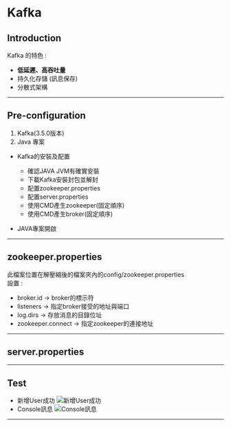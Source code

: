 # Kafka #
## Introduction ##
Kafka 的特色 :
- **低延遲、高吞吐量**
- 持久化存儲 (訊息保存)
- 分散式架構
---
## Pre-configuration ##
1. Kafka(3.5.0版本)
2. Java 專案

- Kafka的安裝及配置
  - 確認JAVA JVM有確實安裝
  - 下載Kafka安裝封包並解封
  - 配置zookeeper.properties
  - 配置server.properties
  - 使用CMD產生zookeeper(固定順序)
  - 使用CMD產生broker(固定順序)

- JAVA專案開啟
---
## zookeeper.properties ##
此檔案位置在解壓縮後的檔案夾內的config/zookeeper.properties<br>
設置 :
- broker.id -> broker的標示符
- listeners -> 指定broker接受的地址與端口
- log.dirs -> 存放消息的目錄位址
- zookeeper.connect -> 指定zookeeper的連接地址
---
## server.properties ##

---
## Test ##
- 新增User成功
![新增User成功](https://drive.google.com/uc?export=view&id=1x3oTPi8jtbjm4QTKlEao3iz3uE07MYef)<br>
- Console訊息
![Console訊息](https://drive.google.com/uc?export=view&id=1t2hFO8mRuXb5N7_pVY-qlytjF5thKbUc)<br>
---
